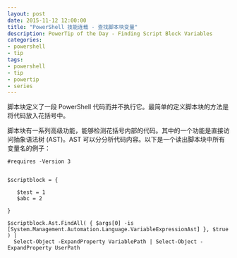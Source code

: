 ```yaml
---
layout: post
date: 2015-11-12 12:00:00
title: "PowerShell 技能连载 - 查找脚本块变量"
description: PowerTip of the Day - Finding Script Block Variables
categories:
- powershell
- tip
tags:
- powershell
- tip
- powertip
- series
---
```

脚本块定义了一段 PowerShell 代码而并不执行它。最简单的定义脚本块的方法是将代码放入花括号中。

脚本块有一系列高级功能，能够检测花括号内部的代码。其中的一个功能是直接访问抽象语法树 (AST)。AST 可以分分析代码内容。以下是一个读出脚本块中所有变量名的例子：

    #requires -Version 3


    $scriptblock = {

       $test = 1
       $abc = 2

    }

    $scriptblock.Ast.FindAll( { $args[0] -is [System.Management.Automation.Language.VariableExpressionAst] }, $true ) |
      Select-Object -ExpandProperty VariablePath | Select-Object -ExpandProperty UserPath

<!--本文国际来源：[Finding Script Block Variables](http://community.idera.com/powershell/powertips/b/tips/posts/finding-script-block-variables)-->
